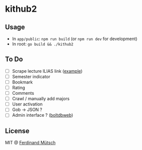 # kithub2

## Usage
* In `app/public`: `npm run build` (or `npm run dev` for development)
* In root: `go build && ./kithub2` 

## To Do
* [ ] Scrape lecture ILIAS link ([example](https://ilias.studium.kit.edu/Customizing/global/CourseDataWS.php/gguid/0xCE28F14B66E14F2994EEBD97DF618A7A))
* [ ] Semester indicator
* [ ] Bookmark
* [ ] Rating
* [ ] Comments
* [ ] Crawl / manually add majors
* [ ] User activation
* [ ] Gob -> JSON ?
* [ ] Admin interface ? ([boltdbweb](https://github.com/evnix/boltdbweb))

## License
MIT @ [Ferdinand Mütsch](https://muetsch.io)